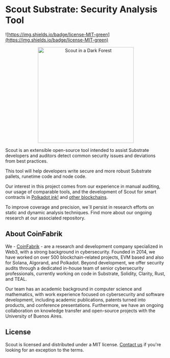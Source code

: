 # Scout Substrate: Security Analysis Tool

![https://img.shields.io/badge/license-MIT-green](https://img.shields.io/badge/license-MIT-green)

<p align="center">
  <img src="/assets/scout-substrate.png" alt="Scout in a Dark Forest" width="300" center  />
</p>

Scout is an extensible open-source tool intended to assist Substrate developers and auditors detect common security issues and deviations from best practices.

This tool will help developers write secure and more robust Substrate pallets, runetime code and node code.

Our interest in this project comes from our experience in manual auditing, our usage of comparable tools, and the development of Scout for smart contracts in [Polkadot ink!](https://github.com/CoinFabrik/scout) and [other blockchains](https://github.com/CoinFabrik/scout).

To improve coverage and precision, we´ll persist in research efforts on static and dynamic analysis techniques. Find more about our ongoing research at our associated repository.

                                                                                             

## About CoinFabrik

We - [CoinFabrik](https://www.coinfabrik.com/) - are a research and development company specialized in Web3, with a strong background in cybersecurity. Founded in 2014, we have worked on over 500 blockchain-related projects, EVM based and also for Solana, Algorand, and Polkadot. Beyond development, we offer security audits through a dedicated in-house team of senior cybersecurity professionals, currently working on code in Substrate, Solidity, Clarity, Rust, and TEAL.

Our team has an academic background in computer science and mathematics, with work experience focused on cybersecurity and software development, including academic publications, patents turned into products, and conference presentations. Furthermore, we have an ongoing collaboration on knowledge transfer and open-source projects with the University of Buenos Aires.

## License

Scout is licensed and distributed under a MIT license. [Contact us](https://www.coinfabrik.com/) if you're looking for an exception to the terms.